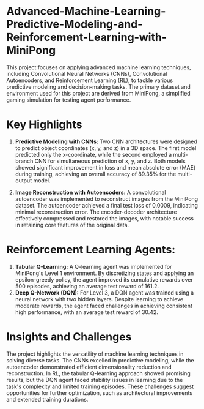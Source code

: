 # Advanced-Machine-Learning-Predictive-Modeling-and-Reinforcement-Learning-with-MiniPong

This project focuses on applying advanced machine learning techniques, including Convolutional Neural Networks (CNNs), Convolutional Autoencoders, and Reinforcement Learning (RL), to tackle various predictive modeling and decision-making tasks. The primary dataset and environment used for this project are derived from MiniPong, a simplified gaming simulation for testing agent performance.

# Key Highlights

1. **Predictive Modeling with CNNs:** Two CNN architectures were designed to predict object coordinates (x, y, and z) in a 3D space. The first model predicted only the x-coordinate, while the second employed a multi-branch CNN for simultaneous prediction of x, y, and z. Both models showed significant improvement in loss and mean absolute error (MAE) during training, achieving an overall accuracy of 89.35% for the multi-output model.

2. **Image Reconstruction with Autoencoders:** A convolutional autoencoder was implemented to reconstruct images from the MiniPong dataset. The autoencoder achieved a final test loss of 0.0009, indicating minimal reconstruction error. The encoder-decoder architecture effectively compressed and restored the images, with notable success in retaining core features of the original data.

# Reinforcement Learning Agents:

1. **Tabular Q-Learning:** A Q-learning agent was implemented for MiniPong's Level 1 environment. By discretizing states and applying an epsilon-greedy policy, the agent improved its cumulative rewards over 500 episodes, achieving an average test reward of 161.2.
2. **Deep Q-Network (DQN):** For Level 3, a DQN agent was trained using a neural network with two hidden layers. Despite learning to achieve moderate rewards, the agent faced challenges in achieving consistent high performance, with an average test reward of 30.42.

# Insights and Challenges

The project highlights the versatility of machine learning techniques in solving diverse tasks. The CNNs excelled in predictive modeling, while the autoencoder demonstrated efficient dimensionality reduction and reconstruction. In RL, the tabular Q-learning approach showed promising results, but the DQN agent faced stability issues in learning due to the task's complexity and limited training episodes. These challenges suggest opportunities for further optimization, such as architectural improvements and extended training durations.
